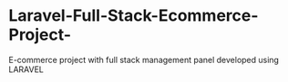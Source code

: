 # Laravel-Full-Stack-Ecommerce-Project-
E-commerce project with full stack management panel developed using LARAVEL
